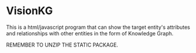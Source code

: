 # VisionKG
This is a html/javascript program that can show the target entity's attributes and relationships with other entities in the form of Knowledge Graph.

REMEMBER TO UNZIP THE STATIC PACKAGE.
